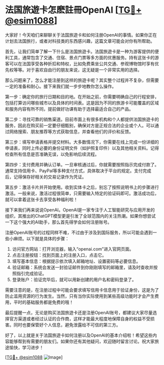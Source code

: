 # 法国旅遊卡怎麽註冊OpenAI [[TG💪+ @esim1088](https://t.me/s/esim1088)]

大家好！今天咱们来聊聊关于法国旅遊卡和如何注册OpenAI的事情。如果你正在计划去法国旅行，或者对科技类的东西感兴趣，这篇文章可能会对你有所帮助。

首先，让我们简单了解一下什么是法国旅遊卡。法国旅遊卡是一种为游客提供的便利工具，通常包含了交通、住宿、景点门票等多方面的优惠服务。持有这张卡的游客可以在法国享受各种折扣和特权，比如免费乘坐公共交通、参观博物馆时享有优先权等等。对于喜欢自由行的朋友来说，这无疑是一个非常实用的选择。

那么问题来了，怎么才能注册到这样的旅遊卡呢？其实整个过程并不复杂，但需要一定的准备和耐心。接下来我们就一步步地教你怎么操作。

第一步：确定你的旅行日期和目的地。在开始之前，你需要明确自己的行程安排，包括打算访问哪些城市以及具体的时间表。这是因为不同的旅游卡可能覆盖的区域和服务内容有所不同，提前做好功课有助于选择最适合自己的产品。

第二步：寻找可靠的销售渠道。目前市面上有很多机构和个人都提供法国旅遊卡的服务，因此在购买前一定要仔细甄别，确保对方是正规合法的企业或个人。可以通过网络搜索、朋友推荐等方式获取信息，并查看他们的评价和反馈。

第三步：填写申请表格并提交材料。大多数情况下，你需要在线上完成一份详细的申请表，同时上传必要的身份证明文件（如护照复印件）以及其他相关资料。记得检查所有信息是否准确无误，以免影响后续流程。

第四步：支付费用并确认订单。一旦审核通过后，你就需要按照指示完成付款了。通常支持信用卡、PayPal等多种支付方式，具体取决于平台的规定。支付完成后，记得保存好相关的交易记录作为凭证。

第五步：激活卡片并开始使用。收到实体卡之后，别忘了按照说明书上的步骤进行激活。一般来说，激活过程很简单，只需要输入特定的验证码即可。激活成功后，就可以拿着这张卡去享受各种福利啦！

接下来我们再来说说OpenAI。OpenAI是一家专注于人工智能研究与应用开发的组织，其推出的ChatGPT模型更是引发了全球范围内的关注热潮。如果你想尝试一下这个强大的AI助手，那么首先得学会如何注册账号。

注册OpenAI账号的过程同样不难，不过由于涉及到国际服务，所以可能会遇到一些小麻烦。以下就是具体的步骤：

1. 访问官方网站：打开浏览器，输入“openai.com”进入官网页面。
2. 点击注册按钮：找到页面上的注册入口，点击它。
3. 填写基本信息：根据提示依次填入邮箱地址、设置密码等必要信息。
4. 验证邮箱：系统会发送一封验证邮件到你刚刚填写的邮箱里，请及时查收并按照指引完成验证。
5. 登录账户：验证完毕后，就可以用新创建的用户名和密码登录了。

需要注意的是，在注册过程中可能会要求填写信用卡信息用于验证身份，这是为了防止滥用资源的行为发生。当然，只有当你实际使用到某些高级功能时才会产生费用，平时的基础服务都是免费的哦！

最后提醒一点，无论是购买法国旅遊卡还是注册OpenAI账号，都建议大家尽量选择官方渠道或者经过认证的合作商，这样才能最大程度地保障自身的权益不受损害。同时也要保管好个人信息，避免泄露给不可信的第三方。

好了，以上就是关于法国旅遊卡如何注册以及OpenAI的基本介绍啦！希望这些内容能够帮到有需要的朋友们。如果你还有其他疑问，欢迎随时留言讨论。祝大家旅途愉快，学习进步！

[[TG💪+ @esim1088](https://t.me/s/esim1088) ![Image](https://i.postimg.cc/4NQfJmqS/Snipaste-2025-05-13-00-14-12.png)]